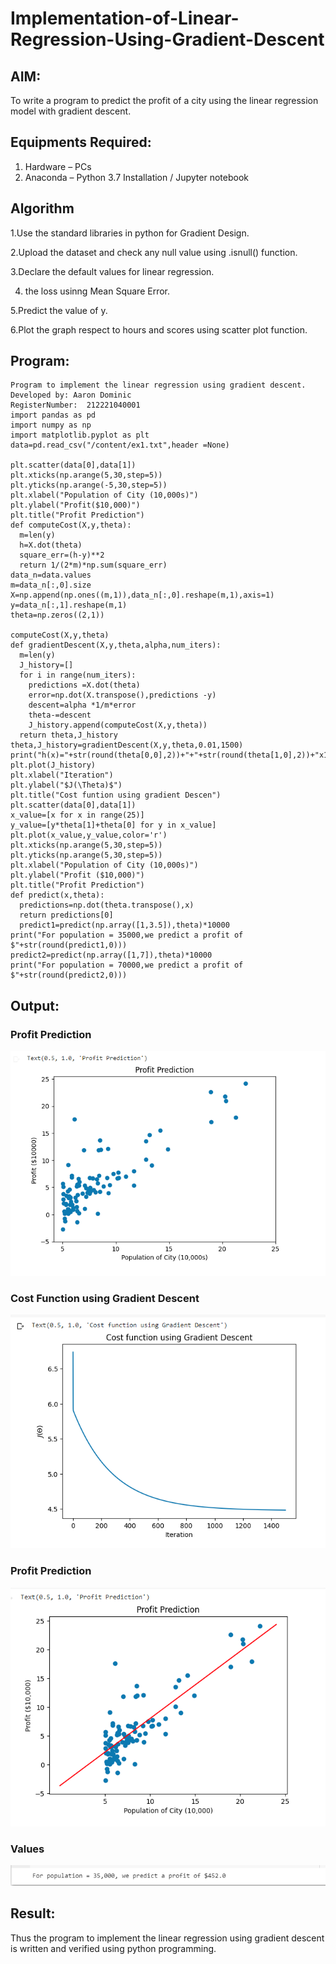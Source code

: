 # Implementation-of-Linear-Regression-Using-Gradient-Descent

## AIM:
To write a program to predict the profit of a city using the linear regression model with gradient descent.

## Equipments Required:
1. Hardware – PCs
2. Anaconda – Python 3.7 Installation / Jupyter notebook

## Algorithm
1.Use the standard libraries in python for Gradient Design.

2.Upload the dataset and check any null value using .isnull() function.

3.Declare the default values for linear regression.

4. the loss usinng Mean Square Error.

5.Predict the value of y.

6.Plot the graph respect to hours and scores using scatter plot function.

## Program:
```
Program to implement the linear regression using gradient descent.
Developed by: Aaron Dominic
RegisterNumber:  212221040001
import pandas as pd
import numpy as np
import matplotlib.pyplot as plt
data=pd.read_csv("/content/ex1.txt",header =None)

plt.scatter(data[0],data[1])
plt.xticks(np.arange(5,30,step=5))
plt.yticks(np.arange(-5,30,step=5))
plt.xlabel("Population of City (10,000s)")
plt.ylabel("Profit($10,000)")
plt.title("Profit Prediction")
def computeCost(X,y,theta):
  m=len(y)
  h=X.dot(theta)
  square_err=(h-y)**2
  return 1/(2*m)*np.sum(square_err)
data_n=data.values
m=data_n[:,0].size
X=np.append(np.ones((m,1)),data_n[:,0].reshape(m,1),axis=1)
y=data_n[:,1].reshape(m,1)
theta=np.zeros((2,1))

computeCost(X,y,theta)
def gradientDescent(X,y,theta,alpha,num_iters):
  m=len(y)
  J_history=[]
  for i in range(num_iters):
    predictions =X.dot(theta)
    error=np.dot(X.transpose(),predictions -y)
    descent=alpha *1/m*error
    theta-=descent
    J_history.append(computeCost(X,y,theta))
  return theta,J_history
theta,J_history=gradientDescent(X,y,theta,0.01,1500)
print("h(x)="+str(round(theta[0,0],2))+"+"+str(round(theta[1,0],2))+"x1")
plt.plot(J_history)
plt.xlabel("Iteration")
plt.ylabel("$J(\Theta)$")
plt.title("Cost funtion using gradient Descen")
plt.scatter(data[0],data[1])
x_value=[x for x in range(25)]
y_value=[y*theta[1]+theta[0] for y in x_value]
plt.plot(x_value,y_value,color='r')
plt.xticks(np.arange(5,30,step=5))
plt.yticks(np.arange(5,30,step=5))
plt.xlabel("Population of City (10,000s)")
plt.ylabel("Profit ($10,000)")
plt.title("Profit Prediction")
def predict(x,theta):
  predictions=np.dot(theta.transpose(),x)
  return predictions[0]
  predict1=predict(np.array([1,3.5]),theta)*10000
print("For population = 35000,we predict a profit of $"+str(round(predict1,0)))
predict2=predict(np.array([1,7]),theta)*10000
print("For population = 70000,we predict a profit of $"+str(round(predict2,0)))
```


## Output:
### Profit Prediction
![output](./Profit_Prediction1.png)
### Cost Function using Gradient Descent
![output](./Cost_Function.png)
### Profit Prediction
![output](./Profit_Prediction2.png)
### Values
![output](./Profit3.png)


## Result:
Thus the program to implement the linear regression using gradient descent is written and verified using python programming.
